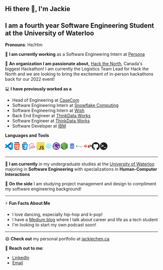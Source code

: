 <!--
**jackiechen73/jackiechen73** is a ✨ _special_ ✨ repository because its `README.md` (this file) appears on your GitHub profile.

Here are some ideas to get you started:

- 🔭 I’m currently working on ...
- 🌱 I’m currently learning ...
- 👯 I’m looking to collaborate on ...
- 🤔 I’m looking for help with ...
- 💬 Ask me about ...
- 📫 How to reach me: ...
- 😄 Pronouns: ...
- ⚡ Fun fact: ...
-->

<!--
TODO:
- Add icons
    - angularjs
    - golang
    - java
    - redisgraph
    - Ruby on Rails
- Add contact info icons
    - linkedin
    - email
    - website?
- github stats? 
-->
## Hi there 👋, I'm Jackie

## I am a fourth year Software Engineering Student at the University of Waterloo

**Pronouns**: He/Him

🔭 **I am currently working** as a Software Engineering Intern at [Persona](https://withpersona.com/)

🙋 **An organization I am passionate about,** [Hack the North](https://hackthenorth.com/), Canada's biggest Hackathon! I am currently the Logistics Team Lead for Hack the North and we are looking to bring the excitement of in-person hackathons back for our 2022 event!

💻 **I have previously worked as a** 
- Head of Engineering at [CaseCom](https://www.casecom.app/)
- Software Engineering Intern at [Snowflake Computing](https://www.snowflake.com/)
- Software Engineering Intern at [Wish](http://www.wish.com/)
- Back End Engineer at [ThinkData Works](https://www.thinkdataworks.com/)
- Software Engineer at [ThinkData Works](https://www.thinkdataworks.com/)
- Software Developer at [IBM](https://www.ibm.com/)

**Languages and Tools**

<img align="left" alt="Visual Studio Code" width="26px" src="https://raw.githubusercontent.com/github/explore/80688e429a7d4ef2fca1e82350fe8e3517d3494d/topics/visual-studio-code/visual-studio-code.png" />
<img align="left" alt="HTML5" width="26px" src="https://raw.githubusercontent.com/github/explore/80688e429a7d4ef2fca1e82350fe8e3517d3494d/topics/html/html.png" />
<img align="left" alt="CSS3" width="26px" src="https://raw.githubusercontent.com/github/explore/80688e429a7d4ef2fca1e82350fe8e3517d3494d/topics/css/css.png" />
<img align="left" alt="Sass" width="26px" src="https://raw.githubusercontent.com/github/explore/80688e429a7d4ef2fca1e82350fe8e3517d3494d/topics/sass/sass.png" />
<img align="left" alt="JavaScript" width="26px" src="https://raw.githubusercontent.com/github/explore/80688e429a7d4ef2fca1e82350fe8e3517d3494d/topics/javascript/javascript.png" />
<img align="left" alt="React" width="26px" src="https://raw.githubusercontent.com/github/explore/80688e429a7d4ef2fca1e82350fe8e3517d3494d/topics/react/react.png" />
<img align="left" alt="Gatsby" width="26px" src="https://raw.githubusercontent.com/github/explore/e94815998e4e0713912fed477a1f346ec04c3da2/topics/gatsby/gatsby.png" />
<img align="left" alt="Node.js" width="26px" src="https://raw.githubusercontent.com/github/explore/80688e429a7d4ef2fca1e82350fe8e3517d3494d/topics/nodejs/nodejs.png" />
<img align="left" alt="SQL" width="26px" src="https://raw.githubusercontent.com/github/explore/80688e429a7d4ef2fca1e82350fe8e3517d3494d/topics/sql/sql.png" />
<img align="left" alt="MongoDB" width="26px" src="https://raw.githubusercontent.com/github/explore/80688e429a7d4ef2fca1e82350fe8e3517d3494d/topics/mongodb/mongodb.png" />
<img align="left" alt="Git" width="26px" src="https://raw.githubusercontent.com/github/explore/80688e429a7d4ef2fca1e82350fe8e3517d3494d/topics/git/git.png" />
<img align="left" alt="GitHub" width="26px" src="https://raw.githubusercontent.com/github/explore/78df643247d429f6cc873026c0622819ad797942/topics/github/github.png" />
<img align="left" alt="Terminal" width="26px" src="https://raw.githubusercontent.com/github/explore/80688e429a7d4ef2fca1e82350fe8e3517d3494d/topics/terminal/terminal.png" />

<br />
<br />

---

📓 **I am currently** in my undergraduate studies at the [University of Waterloo](https://uwaterloo.ca/) majoring in **Software Engineering** with specializations in **Human-Computer Interactions**

🌱 **On the side** I am studying project management and design to compliment my software engineering background!

---

⚡ **Fun Facts About Me**
- I love dancing, especially hip-hop and k-pop!
- I have a [Medium blog](https://medium.com/@chenistry) where I talk about career and life as a tech student
- I'm looking to start my own podcast soon!

---

😄 **Check out** my personal portfolio at [jackiechen.ca](https://jackiechen.ca)

💬 **Reach out to me**:
- [LinkedIn](https://www.linkedin.com/in/jackiechen73/)
- [Email](mailto:liujia.chen@uwaterloo.ca)


